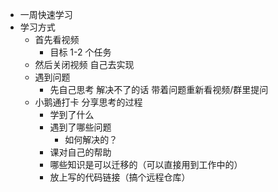 * 一周快速学习
* 学习方式
	* 首先看视频
		* 目标 1-2 个任务
	* 然后关闭视频 自己去实现
	* 遇到问题
		* 先自己思考 解决不了的话 带着问题重新看视频/群里提问
	* 小鹅通打卡 分享思考的过程
		* 学到了什么
		* 遇到了哪些问题
			* 如何解决的？
		* 课对自己的帮助
		* 哪些知识是可以迁移的（可以直接用到工作中的）
		* 放上写的代码链接（搞个远程仓库）